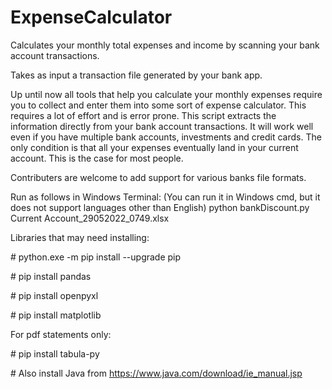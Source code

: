 # ExpenseCalculator
Calculates your monthly total expenses and income by scanning your bank account transactions. 

Takes as input a transaction file generated by your bank app.

Up until now all tools that help you calculate your monthly expenses require you to collect
and enter them into some sort of expense calculator. This requires a lot of effort and is 
error prone. 
This script extracts the information directly from your bank account transactions.
It will work well even if you have multiple bank accounts, investments and credit cards.
The only condition is that all your expenses eventually land in your current account. This is
the case for most people.


Contributers are welcome to add support for various banks file formats. 

Run as follows in Windows Terminal:
(You can run it in Windows cmd, but it does not support languages other than English)
python bankDiscount.py Current Account_29052022_0749.xlsx


Libraries that may need installing:

\# python.exe -m pip install --upgrade pip

\# pip install pandas

\# pip install openpyxl

\# pip install matplotlib

For pdf statements only:

\# pip install tabula-py

\# Also install Java from https://www.java.com/download/ie_manual.jsp

